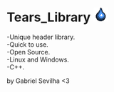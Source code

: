 # Tears_Library ![alt_text](/TearsLibraryIcon.png)

-Unique header library.<br/>
-Quick to use.<br/>
-Open Source.<br/>
-Linux and Windows.<br/>
-C++.<br/>

by Gabriel Sevilha <3
